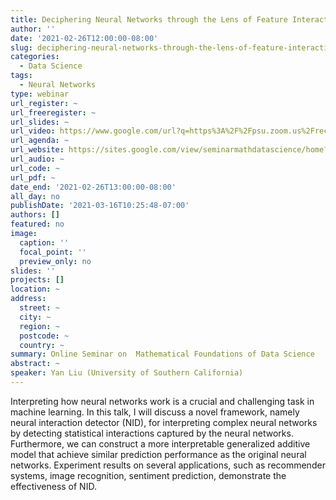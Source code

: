 ```yaml
---
title: Deciphering Neural Networks through the Lens of Feature Interactions
author: ''
date: '2021-02-26T12:00:00-08:00'
slug: deciphering-neural-networks-through-the-lens-of-feature-interactions
categories:
  - Data Science
tags:
  - Neural Networks
type: webinar
url_register: ~
url_freeregister: ~
url_slides: ~
url_video: https://www.google.com/url?q=https%3A%2F%2Fpsu.zoom.us%2Frec%2Fshare%2FIY9c1BdG8LILatXKtQhc3365ornptkuCOtIfRKMC_YYncebY9_uzrPYKjgf_yKSq.7KgvwuJVwo024Mjr%3FstartTime%3D1614368998000&sa=D&sntz=1&usg=AFQjCNF09FNUcn78SjDZGQdV94nYx7kBsg
url_agenda: ~
url_website: https://sites.google.com/view/seminarmathdatascience/home?authuser=0
url_audio: ~
url_code: ~
url_pdf: ~
date_end: '2021-02-26T13:00:00-08:00'
all_day: no
publishDate: '2021-03-16T10:25:48-07:00'
authors: []
featured: no
image:
  caption: ''
  focal_point: ''
  preview_only: no
slides: ''
projects: []
location: ~
address:
  street: ~
  city: ~
  region: ~
  postcode: ~
  country: ~
summary: Online Seminar on  Mathematical Foundations of Data Science
abstract: ~
speaker: Yan Liu (University of Southern California)
---
```

<!--more-->
Interpreting how neural networks work is a crucial and challenging task in machine learning. In this talk, I will discuss a novel framework, namely neural interaction detector (NID), for interpreting complex neural networks by detecting statistical interactions captured by the neural networks. Furthermore, we can construct a more interpretable generalized additive model that achieve similar prediction performance as the original neural networks. Experiment results on several applications, such as recommender systems, image recognition, sentiment prediction, demonstrate the effectiveness of NID. 
